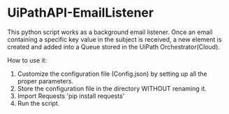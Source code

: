 # UiPathAPI-EmailListener
This python script works as a background email listener. Once an email containing a specific key value in the subject is received, a new element is created and added into a Queue stored in the UiPath Orchestrator(Cloud). 

How to use it:
1) Customize the configuration file (Config.json) by setting up all the proper parameters.
2) Store the configuration file in the  directory WITHOUT renaming it.
3) Import Requests 'pip install requests'
4) Run the script.
